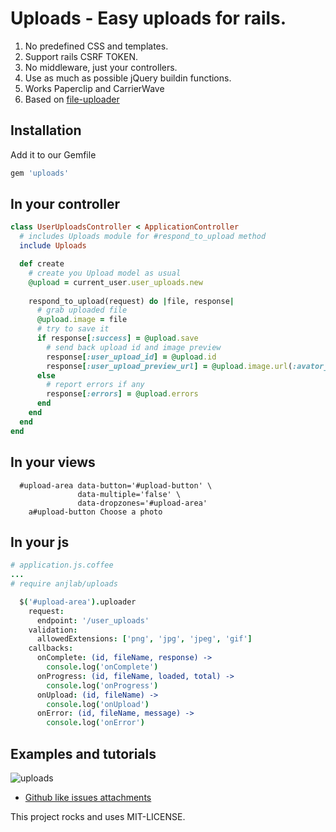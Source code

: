 # Uploads - Easy uploads for rails.

1. No predefined CSS and templates.
2. Support rails CSRF TOKEN.
3. No middleware, just your controllers.
4. Use as much as possible jQuery buildin functions.
5. Works Paperclip and CarrierWave
6. Based on [file-uploader](https://github.com/valums/file-uploader/)

## Installation

Add it to our Gemfile

```ruby
gem 'uploads'
```

## In your controller

```ruby
class UserUploadsController < ApplicationController
  # includes Uploads module for #respond_to_upload method
  include Uploads

  def create
    # create you Upload model as usual
    @upload = current_user.user_uploads.new
    
    respond_to_upload(request) do |file, response|
      # grab uploaded file
      @upload.image = file
      # try to save it
      if response[:success] = @upload.save
        # send back upload id and image preview
        response[:user_upload_id] = @upload.id
        response[:user_upload_preview_url] = @upload.image.url(:avator_editor)
      else
        # report errors if any
        response[:errors] = @upload.errors
      end
    end
  end
end

```

## In your views

```slim
  #upload-area data-button='#upload-button' \
               data-multiple='false' \
               data-dropzones='#upload-area'
    a#upload-button Choose a photo
```

## In your js

```coffeescript
# application.js.coffee
...
# require anjlab/uploads
```

```coffeescript
  $('#upload-area').uploader
    request:
      endpoint: '/user_uploads'
    validation:
      allowedExtensions: ['png', 'jpg', 'jpeg', 'gif']
    callbacks:
      onComplete: (id, fileName, response) ->
        console.log('onComplete')
      onProgress: (id, fileName, loaded, total) ->
        console.log('onProgress')
      onUpload: (id, fileName) ->
        console.log('onUpload')
      onError: (id, fileName, message) ->
        console.log('onError')
```

## Examples and tutorials

![uploads](https://f.cloud.github.com/assets/5250/523901/814e1f4a-c0ea-11e2-92b8-e50647185e26.gif)

- [Github like issues attachments](docs/gh_uploads.md)

This project rocks and uses MIT-LICENSE.
